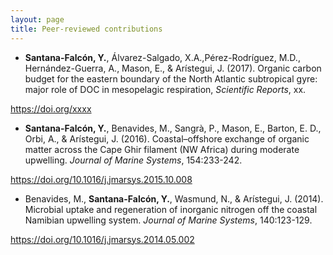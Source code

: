 ```yaml
---
layout: page
title: Peer-reviewed contributions
---
```


  
  - **Santana-Falcón, Y.**, Álvarez-Salgado, X.A.,Pérez-Rodríguez, M.D., Hernández-Guerra, A., Mason, E., & Arístegui, J. (2017). Organic carbon budget for the eastern boundary of the North Atlantic subtropical gyre: major role of DOC in mesopelagic respiration, *Scientific Reports*, xx.

https://doi.org/xxxx

  - **Santana-Falcón, Y.**, Benavides, M., Sangrà, P., Mason, E., Barton, E. D., Orbi, A., & Arístegui, J. (2016). Coastal–offshore exchange of organic matter across the Cape Ghir filament (NW Africa) during moderate upwelling. *Journal of Marine Systems*, 154:233-242. 

https://doi.org/10.1016/j.jmarsys.2015.10.008
  
   - Benavides, M., **Santana-Falcón, Y.**, Wasmund, N., & Arístegui, J. (2014). Microbial uptake and regeneration of inorganic nitrogen off the coastal Namibian upwelling system. *Journal of Marine Systems*, 140:123-129. 

https://doi.org/10.1016/j.jmarsys.2014.05.002
